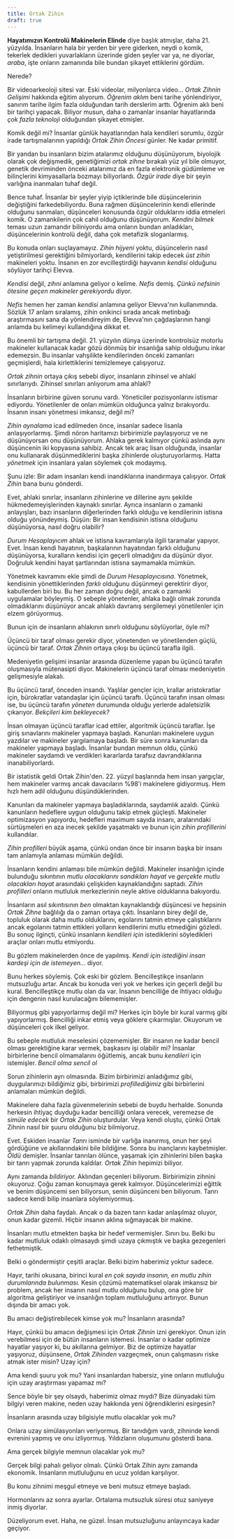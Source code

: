 ```yaml
---
title: Ortak Zihin
draft: true
---
```





**Hayatımızın Kontrolü Makinelerin Elinde** diye başlık atmışlar, daha
21. yüzyılda. İnsanların hala bir yerden bir yere giderken, neydi o
komik, tekerlek dedikleri yuvarlakların üzerinde giden şeyler var ya, ne
diyorlar, *araba*, işte onların zamanında bile bundan şikayet
ettiklerini gördüm.

Nerede?

Bir videoarkeoloji sitesi var. Eski videolar, milyonlarca video... *Ortak
Zihnin Gelişimi* hakkında eğitim alıyorum. *Öğrenim aklım* beni tarihe
yönlendiriyor, sanırım tarihe ilgim fazla olduğundan tarih
derslerim arttı. Öğrenim aklı beni bir tarihçi yapacak. Biliyor musun,
daha o zamanlar insanlar hayatlarında *çok fazla teknoloji* olduğundan
şikayet etmişler.

Komik değil mi? İnsanlar günlük hayatlarından hala kendileri sorumlu,
özgür irade tartışmalarının yapıldığı *Ortak Zihin Öncesi* günler. Ne
kadar primitif.

Bir yandan bu insanların bizim atalarımız olduğunu düşünüyorum,
biyolojik olarak çok değişmedik, genetiğimizi *ortak zihne* bırakalı yüz
yıl bile olmuyor, genetik devriminden önceki atalarımız da en fazla
elektronik güdümleme ve bilinçlerini kimyasallarla bozmayı biliyorlardı. <!-- elektronik güdümleme ne demek? -->
*Özgür irade* diye bir şeyin varlığına inanmaları tuhaf değil.

Bence tuhaf. İnsanlar bir şeyler yiyip içtiklerinde bile düşüncelerinin
değiştiğini farkedebiliyordu. Buna rağmen düşüncelerinin kendi ellerinde
olduğunu sanmaları, düşünceleri konusunda özgür olduklarını iddia
etmeleri komik. O zamankilerin çok cahil olduğunu düşünüyorum. *Kendini
bilmek* teması uzun zamandır biliniyordu ama onların bundan anladıkları,
düşüncelerinin kontrolü değil, daha çok metafizik sloganlarmış.

Bu konuda onları suçlayamayız. *Zihin hijyeni* yoktu, düşüncelerin nasıl
yetiştirilmesi gerektiğini bilmiyorlardı, kendilerini takip edecek
*üst zihin* makineleri yoktu. İnsanın en zor evcilleştirdiği hayvanın
*kendisi* olduğunu söylüyor tarihçi Elevva.

*Kendisi* değil, *zihni* anlamına geliyor o kelime. *Nefis* demiş.
*Çünkü nefsinin ötesine geçen makineler gerekiyordu* diyor.

*Nefis* hemen her zaman *kendisi* anlamına geliyor Elevva'nın
kullanımında. Sözlük 17 anlam sıralamış, zihin onikinci sırada ancak
metinbağı araştırmasını sana da yönlendireyim de, Elevva'nın
çağdaşlarının hangi anlamda bu kelimeyi kullandığına dikkat et.

Bu önemli bir tartışma değil. 21. yüzyılın dünya üzerinde kontrolsüz
motorlu makineler kullanacak kadar gözü dönmüş bir insanlığa sahip
olduğunu inkar edemezsin. Bu insanlar vahşilikte kendilerinden önceki
zamanları geçmişlerdi, hala kirlettiklerini temizlemeye çalışıyoruz.

*Ortak zihnin* ortaya çıkış sebebi diyor, <!-- kim diyor? --> insanların zihinsel ve ahlakî
sınırlarıydı. Zihinsel sınırları anlıyorum ama ahlakî?

İnsanların birbirine güven sorunu vardı. Yöneticiler pozisyonlarını
istismar ediyordu. Yönetilenler de onları mümkün olduğunca yalnız
bırakıyordu. İnsanın insanı yönetmesi imkansız, değil mi?

*Zihin aynalama* icad edilmeden önce, insanlar sadece lisanla anlaşıyorlarmış.
Şimdi nöron haritamızı birbirimizle paylaşıyoruz ve ne düşünüyorsan onu düşünüyorum.
Ahlaka gerek kalmıyor çünkü aslında aynı düşüncenin iki kopyasına
sahibiz. Ancak tek araç lisan olduğunda, insanlar onu kullanarak
düşünmediklerini başka zihinlerde oluşturuyorlarmış. Hatta *yönetmek*
için insanlara yalan söylemek çok modaymış.

Şunu izle: Bir adam insanları kendi inandıklarına inandırmaya
çalışıyor. *Ortak Zihin* bana bunu gönderdi.

Evet, ahlaki sınırlar, insanların zihinlerine ve dillerine aynı şekilde
hükmedemeyişlerinden kaynaklı sınırlar. Ayrıca insanların o zamanki
anlayışları, bazı insanların diğerlerinden farklı olduğu ve kendilerinin
istisna olduğu yönündeymiş. Düşün: Bir insan kendisinin istisna olduğunu
düşünüyorsa, nasıl doğru olabilir?

*Durum Hesaplayıcım* ahlak ve istisna kavramlarıyla ilgili taramalar
yapıyor. Evet. İnsan kendi hayatının, başkalarının hayatından farklı
olduğunu düşünüyorsa, kuralların kendisi için geçerli olmadığını da
düşünür diyor. Doğruluk kendini hayat şartlarından istisna saymamakla
mümkün.

Yönetmek kavramını ekle şimdi de *Durum Hesaplayıcısına.* Yönetmek,
kendisinin yönettiklerinden *farklı* olduğunu düşünmeyi gerektirir diyor,
kabullerden biri bu. Bu her zaman doğru değil, ancak o zamanki uygulamalar
böyleymiş. O sebeple yönetenler, ahlaka bağlı olmak zorunda
olmadıklarını düşünüyor ancak ahlaklı davranış sergilemeyi yönetilenler
için elzem görüyormuş.

Bunun için de insanların ahlakının sınırlı olduğunu söylüyorlar, öyle
mi?

Üçüncü bir taraf olması gerekir diyor, yönetenden ve yönetilenden güçlü,
üçüncü bir taraf. *Ortak Zihnin* ortaya çıkışı bu üçüncü tarafla ilgili.

Medeniyetin gelişimi insanlar arasında düzenleme yapan bu üçüncü tarafın
oluşmasıyla mütenasipti diyor. Makinelerin üçüncü taraf olması
medeniyetin gelişmesiyle alakalı.

Bu üçüncü taraf, önceden insandı. Yaşlılar gençler için, krallar
aristokratlar için, bürokratlar vatandaşlar için üçüncü taraftı. Üçüncü
tarafın insan olması ise, bu üçüncü tarafın *yöneten* durumunda olduğu
yerlerde adaletsizlik çıkarıyor. *Bekçileri kim bekleyecek?*

İnsan olmayan üçüncü taraflar icad ettiler, algoritmik üçüncü taraflar.
İşe giriş sınavlarını makineler yapmaya başladı. Kanunları makinelere
uygun yazdılar ve makineler yargılamaya başladı. Bir süre sonra
kanunları da makineler yapmaya başladı. İnsanlar bundan memnun oldu,
çünkü makineler saydamdı ve verdikleri kararlarda tarafsız
davrandıklarına inanabiliyorlardı.

Bir istatistik geldi Ortak Zihin'den. 22. yüzyıl başlarında hem insan
yargıçlar, hem makineler varmış ancak davacıların %98'i makinelere
gidiyormuş. Hem hızlı hem adil olduğunu düşündüklerinden.

Kanunları da makineler yapmaya başladıklarında, saydamlık azaldı. Çünkü
kanunların hedeflere uygun olduğunu takip etmek güçleşti. Makineler
optimizasyon yapıyordu, hedefleri maximum sayıda insanı, aralarındaki sürtüşmeleri en
aza inecek şekilde yaşatmaktı ve bunun için *zihin profillerini*
kullandılar.

*Zihin profilleri* büyük aşama, çünkü ondan önce bir insanın başka bir insanı tam
anlamıyla anlaması mümkün değildi.

İnsanların kendini anlaması bile mümkün değildi. Makineler insanlığın
içinde bulunduğu sıkıntının *mutlu olacaklarını sandıkları hayat* ve
*gerçekte mutlu olacakları hayat* arasındaki çelişkiden kaynaklandığını
saptadı. *Zihin profilleri* onların mutluluk merkezlerinin neyle aktive
olduklarına bakıyordu.

İnsanların asıl sıkıntısının *ben* olmaktan kaynaklandığı düşüncesi ve
hepsinin *Ortak Zihne* bağlılığı da o zaman ortaya çıktı. İnsanların birey
değil de, topluluk olarak daha mutlu olduklarını, egolarını
tatmin etmeye çalıştıklarını ancak egolarını tatmin ettikleri yolların
kendilerini mutlu etmediğini gözledi. Bu sonuç ilginçti, çünkü
insanların *kendileri için* istediklerini söyledikleri araçlar onları
mutlu etmiyordu.

Bu gözlem makinelerden önce de yapılmış. *Kendi için istediğini insan
kardeşi için de istemeyen...* diyor.

Bunu herkes söylemiş. Çok eski bir gözlem. Bencilleştikçe insanların mutsuzluğu artar. Ancak bu konuda veri yok ve herkes için geçerli değil bu kural.
Bencilleştikçe mutlu olan da var. İnsanın bencilliğe de ihtiyacı olduğu
için dengenin nasıl kurulacağını bilememişler.

Biliyormuş gibi yapıyorlarmış değil mi? Herkes için böyle bir kural
varmış gibi yapıyorlarmış. Bencilliği inkar etmiş veya göklere çıkarmışlar.
Okuyorum ve düşünceleri çok ilkel geliyor. <!-- aynı kelimeyi tekrar etmeyelim diye değiştirdim. -->

Bu sebeple mutluluk meselesini çözememişler. Bir insanın ne kadar bencil
olması gerektiğine karar vermek, başkasını işi olabilir mi? İnsanlar
birbirlerine bencil olmamalarını öğütlemiş, ancak bunu *kendileri* için
istemişler. *Bencil olma sencil ol*

Sorun zihinlerin ayrı olmasında. Bizim birbirimizi anladığımız gibi,
duygularımızı bildiğimiz gibi, birbirimizi *profillediğimiz* gibi birbirlerini
anlamaları mümkün değildi.

Makinelere daha fazla güvenmelerinin sebebi de buydu herhalde. Sonunda
herkesin ihtiyaç duyduğu kadar bencilliği onlara verecek, veremezse de
*simüle edecek* bir *Ortak Zihin* oluşturdular. Veya kendi oluştu, çünkü
Ortak Zihnin nasıl bir şuuru olduğunu biz bilmiyoruz.

Evet. Eskiden insanlar *Tanrı* isminde bir varlığa inanırmış, onun her
şeyi gördüğüne ve akıllarındakini bile bildiğine. Sonra bu inançlarını
kaybetmişler. *Öldü* demişler. İnsanlar tanrıları ölünce, yaşamak için zihinlerini
bilen başka bir tanrı yapmak zorunda kaldılar. *Ortak
Zihin* hepimizi biliyor.

Aynı zamanda *bildiriyor.* Aklından geçenleri biliyorum. Birbirimizin
zihnini okuyoruz. Çoğu zaman konuşmaya gerek kalmıyor. Düşüncelerimizi
eğittik ve benim düşüncemi sen biliyorsun, senin düşünceni ben biliyorum. Tanrı
sadece kendi bilip insanlara söylemiyormuş.

*Ortak Zihin* daha faydalı. Ancak o da bazen tanrı kadar anlaşılmaz
oluyor, onun kadar gizemli. Hiçbir insanın aklına sığmayacak bir makine.

İnsanları mutlu etmekten başka bir hedef vermemişler. Sınırı bu. Belki
bu kadar mutluluk odaklı olmasaydı şimdi uzaya çıkmıştık ve başka
gezegenleri fethetmiştik.

Belki o göndermiştir çeşitli araçlar. Belki bizim haberimiz yoktur
sadece.

Hayır, tarihi okusana, birinci kural *en çok sayıda insanın, en mutlu
zihin durumlarında bulunması.* Kesin çözümü matematiksel olarak imkansız
bir problem, ancak her insanın nasıl mutlu olduğunu bulup, ona göre bir
algoritma geliştiriyor ve insanlığın toplam mutluluğunu artırıyor. Bunun dışında bir
amacı yok.

Bu amacı değiştirebilecek kimse yok mu? İnsanların arasında?

Hayır, çünkü bu amacın değişmesi için *Ortak Zihnin* izni gerekiyor.
Onun izin verebilmesi için de bütün insanların istemesi. İnsanlar o
kadar optimize hayatlar yaşıyor ki, bu akıllarına gelmiyor. Biz de optimize
hayatlar yaşıyoruz, düşünsene, *Ortak Zihinden* vazgeçmek, onun
çalışmasını riske atmak ister misin? Uzay için?

Ama kendi şuuru yok mu? Yani insanlardan habersiz, yine onların
mutluluğu için uzay araştırması yapamaz mı?

Sence böyle bir şey olsaydı, haberimiz olmaz mıydı? Bize dünyadaki tüm
bilgiyi veren makine, neden uzay hakkında yeni öğrendiklerini esirgesin?

İnsanların arasında uzay bilgisiyle mutlu olacaklar yok mu?

Onlara uzay simülasyonları veriyormuş. Bir tanıdığım vardı, zihninde
kendi evrenini yapmış ve onu izliyormuş. Yıldızların oluşumunu gösterdi
bana.

Ama gerçek bilgiyle memnun olacaklar yok mu?

Gerçek bilgi pahalı geliyor olmalı. Çünkü Ortak Zihin aynı zamanda
ekonomik. İnsanların mutluluğunu en ucuz yoldan karşılıyor.

Bu konu zihnimi meşgul etmeye ve beni mutsuz etmeye başladı.

Hormonlarını az sonra ayarlar. Ortalama mutsuzluk süresi otuz saniyeye
inmiş diyorlar.

Düzeliyorum evet. Haha, ne güzel. İnsan mutsuzluğunu anlayıncaya kadar
geçiyor.
